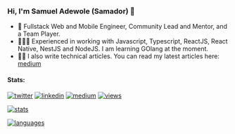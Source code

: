 ### Hi, I'm Samuel Adewole (Samador) 👋
- 💼 Fullstack Web and Mobile Engineer, Community Lead and Mentor, and a Team Player.
- 👨🏼‍💻 Experienced in working with Javascript, Typescript, ReactJS, React Native, NestJS and NodeJS. I am learning GOlang at the moment.
- ✍🏻 I also write technical articles. You can read my latest articles here: [medium](https://samador9.medium.com/)

#### Stats:

[linkedin]: https://img.shields.io/static/v1?label=&message=LinkedIn&&color=3B3B7A&logo=linkedin
[medium]: https://img.shields.io/static/v1?label=&message=Blog&color=3B3B7A&logo=medium
[twitter]: https://img.shields.io/static/v1?label=&message=Twitter&&color=3B3B7A&logo=twitter
[views]: https://komarev.com/ghpvc/?username=sadewole&color=3B3B7A
[stats]: https://github-readme-stats.vercel.app/api?username=sadewole&count_private=true&show_icons=true&theme=synthwave&include_all_commits=true
[languages]: https://github-readme-stats.vercel.app/api/top-langs?username=sadewole&layout=compact&theme=synthwave

[![twitter]](https://twitter.com/samador9)
[![linkedin]](https://www.linkedin.com/in/samador9/)
[![medium]](https://samador9.medium.com/)
[![views]](https://github.com/sadewole/github-profile-views-counter)
  
[![stats]](https://github.com/sadewole/github-readme-stats)

[![languages]](https://github.com/sadewole/github-readme-stats)

<!--
**sadewole/sadewole** is a ✨ _special_ ✨ repository because its `README.md` (this file) appears on your GitHub profile.

Here are some ideas to get you started:

- 🔭 I’m currently working on ...
- 🌱 I’m currently learning ...
- 👯 I’m looking to collaborate on ...
- 🤔 I’m looking for help with ...
- 💬 Ask me about ...
- 📫 How to reach me: ...
- 😄 Pronouns: ...
- ⚡ Fun fact: ...
-->
